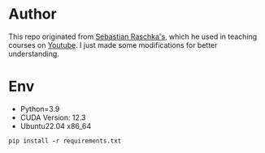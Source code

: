 # Author
This repo originated from [Sebastian Raschka's](https://github.com/rasbt/stat453-deep-learning-ss21/tree/main/L17), which he used in teaching courses on [Youtube](https://www.youtube.com/watch?v=afNuE5z2CQ8). 
I just made some modifications for better understanding.
# Env
* Python=3.9
* CUDA Version: 12.3
* Ubuntu22.04 x86_64

```shell
pip install -r requirements.txt
```
